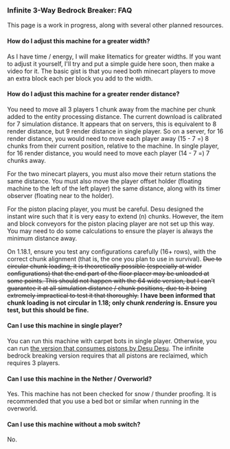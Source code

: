 ### Infinite 3-Way Bedrock Breaker: FAQ

This page is a work in progress, along with several other planned resources.

#### How do I adjust this machine for a greater width?

As I have time / energy, I will make litematics for greater widths. If you want to adjust it yourself, I'll try and put a simple guide here soon, then make a video for it. The basic gist is that you need both minecart players to move an extra block each per block you add to the width.

#### How do I adjust this machine for a greater render distance?

You need to move all 3 players 1 chunk away from the machine per chunk added to the entity processing distance. The current download is calibrated for 7 simulation distance. It appears that on servers, this is equivalent to 8 render distance, but 9 render distance in single player. So on a server, for 16 render distance, you would need to move each player away (15 - 7 =) 8 chunks from their current position, relative to the machine. In single player, for 16 render distance, you would need to move each player (14 - 7 =) 7 chunks away.

For the two minecart players, you must also move their return stations the same distance. You must also move the player offset holder (floating machine to the left of the left player) the same distance, along with its timer observer (floating near to the holder).

For the piston placing player, you must be careful. Desu designed the instant wire such that it is very easy to extend (n) chunks. However, the item and block conveyors for the piston placing player are not set up this way. You may need to do some calculations to ensure the player is always the minimum distance away.

On 1.18.1, ensure you test any configurations carefully (16+ rows), with the correct chunk alignment (that is, the one you plan to use in survival). <s>Due to circular chunk loading, it is theoretically possible (especially at wider configurations) that the end part of the floor placer may be unloaded at some points. This should not happen with the 64 wide version, but I can't guarantee it at all simulation distance / chunk positions, due to it being extremely impractical to test it that thoroughly.</s> <b>I have been informed that chunk loading is not circular in 1.18; only chunk <em>rendering</em> is. Ensure you test, but this should be fine.</b>

#### Can I use this machine in single player?

You can run this machine with carpet bots in single player. Otherwise, you can run [the version that consumes pistons by Desu Desu](https://www.youtube.com/watch?v=Z6AU79TE_CE). The infinite bedrock breaking version requires that all pistons are reclaimed, which requires 3 players.

#### Can I use this machine in the Nether / Overworld?

Yes. This machine has not been checked for snow / thunder proofing. It is recommended that you use a bed bot or similar when running in the overworld.

#### Can I use this machine without a mob switch?

No.
